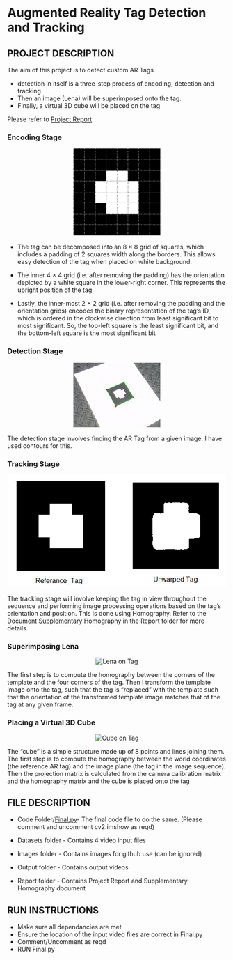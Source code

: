 # Augmented Reality Tag Detection and Tracking


## **PROJECT DESCRIPTION**

The aim of this project is to detect custom AR Tags 
- detection in itself is a three-step process of encoding, detection and tracking.
- Then an image (Lena) will be superimposed onto the tag. 
- Finally, a virtual 3D cube will be placed on the tag

Please refer to [Project Report](https://github.com/adheeshc/Augmented-Reality-Tag-Detection-and-Tracking/blob/master/Report/Perception%20Homography.pdf)

### Encoding Stage

<p align="center">
  <img src="/Images/ref_marker_grid.png" alt="Reference Marker">
</p>

 
- The tag can be decomposed into an 8 × 8 grid of squares, which includes a padding of 2 squares width
along the borders. This allows easy detection of the tag when placed on white background.

- The inner 4 × 4 grid (i.e. after removing the padding) has the orientation depicted by a white square in
the lower-right corner. This represents the upright position of the tag.

- Lastly, the inner-most 2 × 2 grid (i.e. after removing the padding and the orientation grids) encodes the
binary representation of the tag’s ID, which is ordered in the clockwise direction from least significant bit
to most significant. So, the top-left square is the least significant bit, and the bottom-left square is the
most significant bit

### Detection Stage

<p align="center">
  <img src="/Images/Detection.png" alt="Detect Tag" width="200"/>
</p>

The detection stage involves finding the AR Tag from a given image. I have used contours for this. 

### Tracking Stage

<p align="center">
  <img src="/Images/track.png" alt="Track Tag">
</p>

The tracking stage will involve keeping the tag in view throughout the sequence and performing image processing operations based on the tag’s orientation and position. This is done using Homography. Refer to the Document [Supplementary Homography](https://github.com/adheeshc/Augmented-Reality-Tag-Detection-and-Tracking/blob/master/Report/Supplementary_Homography.pdf)
in the Report folder for more details.

### Superimposing Lena

<p align="center">
  <img src="/Images/Lena_on_Tag.gif" alt="Lena on Tag">
</p>

The first step is to compute the homography between the corners of the template and the four corners of the tag.
Then I transform the template image onto the tag, such that the tag is “replaced” with the template such that the orientation of the transformed template image matches that of the tag at any given frame.

### Placing a Virtual 3D Cube

<p align="center">
  <img src="/Images/Cube_on_Tag.gif" alt="Cube on Tag">
</p>

The “cube” is a simple structure made up of 8 points and lines joining them. 
The first step is to compute the homography between the world coordinates (the reference AR tag) and the image plane (the tag in the image sequence). 
Then the projection matrix is calculated from the camera calibration matrix and the homography matrix and the cube is placed onto the tag


## **FILE DESCRIPTION**

- Code Folder/[Final.py](https://github.com/adheeshc/Augmented-Reality-Tag-Detection-and-Tracking/blob/master/Code/Final.py)- The final code file to do the same. (Please comment and uncomment cv2.imshow as reqd)

- Datasets folder - Contains 4 video input files 

- Images folder - Contains images for github use (can be ignored)

- Output folder - Contains output videos

- Report folder - Contains Project Report and Supplementary Homography document

## **RUN INSTRUCTIONS**

- Make sure all dependancies are met
- Ensure the location of the input video files are correct in Final.py
- Comment/Uncomment as reqd
- RUN Final.py
